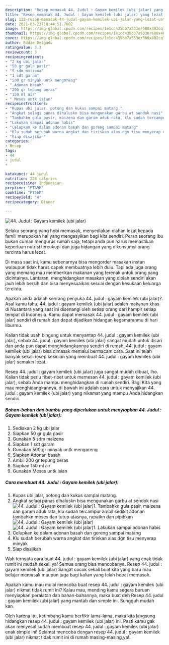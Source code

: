 ```yaml
---
description: "Resep memasak 44. Judul : Gayam kemilek (ubi jalar) yang lezat Untuk Jualan"
title: "Resep memasak 44. Judul : Gayam kemilek (ubi jalar) yang lezat Untuk Jualan"
slug: 122-resep-memasak-44-judul-gayam-kemilek-ubi-jalar-yang-lezat-untuk-jualan
date: 2021-03-23T10:44:51.768Z
image: https://img-global.cpcdn.com/recipes/1e1cc435bb7a533e/680x482cq70/44-judul-gayam-kemilek-ubi-jalar-foto-resep-utama.jpg
thumbnail: https://img-global.cpcdn.com/recipes/1e1cc435bb7a533e/680x482cq70/44-judul-gayam-kemilek-ubi-jalar-foto-resep-utama.jpg
cover: https://img-global.cpcdn.com/recipes/1e1cc435bb7a533e/680x482cq70/44-judul-gayam-kemilek-ubi-jalar-foto-resep-utama.jpg
author: Eddie Delgado
ratingvalue: 3.3
reviewcount: 3
recipeingredient:
- "2 kg ubi jalar"
- "50 gr gula pasir"
- "5 sdm maizena"
- "1 sdt garam"
- "500 gr minyak untk mengoreng"
- " Adonan basah"
- "200 gr tepung beras"
- "150 ml air"
- " Meses untk isian"
recipeinstructions:
- "Kupas ubi jalar, potong dan kukus sampai matang."
- "Angkat selagi panas dihaluskn bisa mengunakan garbu at sendok nasi"
- "Tambahkn gula pasir, maizena dan garam aduk rata, klu sudah tercampur ambil sedikit adonan tambahkn meses dan tutup atasnya, rapatkn dan pipihkan"
- "Lakukan sampai adonan habis"
- "Celupkan ke dalam adonan basah dan goreng sampai matang"
- "Klu sudah berubah warna angkat dan tiriskan alas dgn tisu menyerap minyak"
- "Siap disajikan"
categories:
- Resep
tags:
- 44
- judul
- 

katakunci: 44 judul  
nutrition: 228 calories
recipecuisine: Indonesian
preptime: "PT39M"
cooktime: "PT56M"
recipeyield: "4"
recipecategory: Dinner

---
```



![44. Judul : Gayam kemilek (ubi jalar)](https://img-global.cpcdn.com/recipes/1e1cc435bb7a533e/680x482cq70/44-judul-gayam-kemilek-ubi-jalar-foto-resep-utama.jpg)

Selaku seorang yang hobi memasak, menyediakan olahan lezat kepada famili merupakan hal yang mengasyikan bagi kita sendiri. Peran seorang ibu bukan cuman mengurus rumah saja, tetapi anda pun harus memastikan keperluan nutrisi tercukupi dan juga hidangan yang dikonsumsi orang tercinta harus lezat.

Di masa  saat ini, kamu sebenarnya bisa mengorder masakan instan walaupun tidak harus capek membuatnya lebih dulu. Tapi ada juga orang yang memang mau memberikan makanan yang terenak untuk orang yang dicintainya. Lantaran, menghidangkan masakan yang diolah sendiri akan jauh lebih bersih dan bisa menyesuaikan sesuai dengan kesukaan keluarga tercinta. 



Apakah anda adalah seorang penyuka 44. judul : gayam kemilek (ubi jalar)?. Asal kamu tahu, 44. judul : gayam kemilek (ubi jalar) adalah makanan khas di Nusantara yang saat ini disenangi oleh setiap orang dari hampir setiap tempat di Indonesia. Kamu dapat memasak 44. judul : gayam kemilek (ubi jalar) sendiri di rumah dan dapat dijadikan hidangan kegemaranmu di hari liburmu.

Kalian tidak usah bingung untuk menyantap 44. judul : gayam kemilek (ubi jalar), sebab 44. judul : gayam kemilek (ubi jalar) sangat mudah untuk dicari dan anda pun dapat menghidangkannya sendiri di rumah. 44. judul : gayam kemilek (ubi jalar) bisa dimasak memalui bermacam cara. Saat ini telah banyak sekali resep kekinian yang membuat 44. judul : gayam kemilek (ubi jalar) semakin lezat.

Resep 44. judul : gayam kemilek (ubi jalar) juga sangat mudah dibuat, lho. Kalian tidak perlu ribet-ribet untuk memesan 44. judul : gayam kemilek (ubi jalar), sebab Anda mampu menghidangkan di rumah sendiri. Bagi Kita yang mau menghidangkannya, di bawah ini adalah cara untuk menyajikan 44. judul : gayam kemilek (ubi jalar) yang nikamat yang mampu Anda hidangkan sendiri.

<!--inarticleads1-->

##### Bahan-bahan dan bumbu yang diperlukan untuk menyiapkan 44. Judul : Gayam kemilek (ubi jalar):

1. Sediakan 2 kg ubi jalar
1. Siapkan 50 gr gula pasir
1. Gunakan 5 sdm maizena
1. Siapkan 1 sdt garam
1. Gunakan 500 gr minyak untk mengoreng
1. Siapkan  Adonan basah
1. Ambil 200 gr tepung beras
1. Siapkan 150 ml air
1. Gunakan  Meses untk isian




<!--inarticleads2-->

##### Cara membuat 44. Judul : Gayam kemilek (ubi jalar):

1. Kupas ubi jalar, potong dan kukus sampai matang.
1. Angkat selagi panas dihaluskn bisa mengunakan garbu at sendok nasi
<img src="https://img-global.cpcdn.com/steps/b784fa744ea33f9b/160x128cq70/44-judul-gayam-kemilek-ubi-jalar-langkah-memasak-2-foto.jpg" alt="44. Judul : Gayam kemilek (ubi jalar)">1. Tambahkn gula pasir, maizena dan garam aduk rata, klu sudah tercampur ambil sedikit adonan tambahkn meses dan tutup atasnya, rapatkn dan pipihkan
<img src="https://img-global.cpcdn.com/steps/6291d6ef4bb914e2/160x128cq70/44-judul-gayam-kemilek-ubi-jalar-langkah-memasak-3-foto.jpg" alt="44. Judul : Gayam kemilek (ubi jalar)"><img src="https://img-global.cpcdn.com/steps/c6375bd0a511fddd/160x128cq70/44-judul-gayam-kemilek-ubi-jalar-langkah-memasak-3-foto.jpg" alt="44. Judul : Gayam kemilek (ubi jalar)">1. Lakukan sampai adonan habis
1. Celupkan ke dalam adonan basah dan goreng sampai matang
1. Klu sudah berubah warna angkat dan tiriskan alas dgn tisu menyerap minyak
1. Siap disajikan




Wah ternyata cara buat 44. judul : gayam kemilek (ubi jalar) yang enak tidak rumit ini mudah sekali ya! Semua orang bisa mencobanya. Resep 44. judul : gayam kemilek (ubi jalar) Sangat cocok sekali buat kita yang baru mau belajar memasak maupun juga bagi kalian yang telah hebat memasak.

Apakah kamu mau mulai mencoba buat resep 44. judul : gayam kemilek (ubi jalar) nikmat tidak rumit ini? Kalau mau, mending kamu segera buruan menyiapkan peralatan dan bahan-bahannya, maka buat deh Resep 44. judul : gayam kemilek (ubi jalar) yang mantab dan simple ini. Sungguh mudah kan. 

Oleh karena itu, ketimbang kamu berfikir lama-lama, maka kita langsung hidangkan resep 44. judul : gayam kemilek (ubi jalar) ini. Pasti kamu gak akan menyesal sudah membuat resep 44. judul : gayam kemilek (ubi jalar) enak simple ini! Selamat mencoba dengan resep 44. judul : gayam kemilek (ubi jalar) nikmat tidak rumit ini di rumah masing-masing,ya!.

